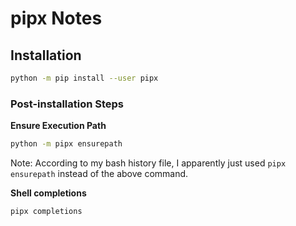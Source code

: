 # pipx Notes


## Installation

```sh
python -m pip install --user pipx
```

### Post-installation Steps

**Ensure Execution Path**

```sh
python -m pipx ensurepath
```
Note: According to my bash history file, I apparently just used `pipx ensurepath` instead of the above command.

**Shell completions**

```sh
pipx completions
```
